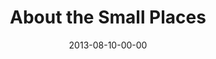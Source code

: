 ---
layout: message
category: message
series: "God Is ____"
title: "About the Small Places"
date: 2013-08-10-00-00
message_id: 806
audio: "http://s3.amazonaws.com/crossroads-media/messages/audio/god_is_05.mp3"
audio-duration: "40:14"
description: "Mosa Sono gives us a South African perspective on who God is."
video: "http://s3.amazonaws.com/crossroads-media/messages/video/god_is_05.mp4"
video-duration: "40:19"
video-image: "http://s3.amazonaws.com/crossroads-media/images/god_is_05_still.jpg"
program: "http://s3.amazonaws.com/crossroads-media/documents/08_10-11_13Program_LO.pdf"
tag: 
 - mosa-sono
 - south-africa
 - crossroads-church
 - program
explicit: false
---